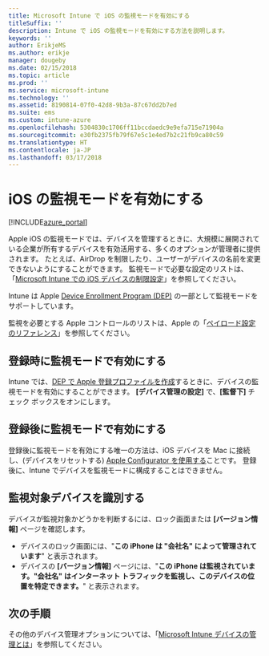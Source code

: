 ```yaml
---
title: Microsoft Intune で iOS の監視モードを有効にする
titleSuffix: ''
description: Intune で iOS の監視モードを有効にする方法を説明します。
keywords: ''
author: ErikjeMS
ms.author: erikje
manager: dougeby
ms.date: 02/15/2018
ms.topic: article
ms.prod: ''
ms.service: microsoft-intune
ms.technology: ''
ms.assetid: 8190814-07f0-42d8-9b3a-87c67dd2b7ed
ms.suite: ems
ms.custom: intune-azure
ms.openlocfilehash: 5304830c1706ff11bccdaedc9e9efa715e71904a
ms.sourcegitcommit: e30fb2375fb79f67e5c1e4ed7b2c21fb9ca80c59
ms.translationtype: HT
ms.contentlocale: ja-JP
ms.lasthandoff: 03/17/2018
---
```

# <a name="turn-on-ios-supervised-mode"></a>iOS の監視モードを有効にする


[!INCLUDE[azure_portal](./includes/azure_portal.md)]

Apple iOS の監視モードでは、デバイスを管理するときに、大規模に展開されている企業が所有するデバイスを有効活用する、多くのオプションが管理者に提供されます。 たとえば、AirDrop を制限したり、ユーザーがデバイスの名前を変更できないようにすることができます。 監視モードで必要な設定のリストは、「[Microsoft Intune での iOS デバイスの制限設定](device-restrictions-ios.md)」を参照してください。

Intune は Apple [Device Enrollment Program (DEP)](device-enrollment-program-enroll-ios.md) の一部として監視モードをサポートしています。

監視を必要とする Apple コントロールのリストは、Apple の「[ペイロード設定のリファレンス](http://help.apple.com/configurator/mac/2.4/#/cad5370d089)」を参照してください。

## <a name="turn-on-supervised-mode-during-enrollment"></a>登録時に監視モードで有効にする

Intune では、[DEP で Apple 登録プロファイルを作成](https://docs.microsoft.com/en-us/intune/device-enrollment-program-enroll-ios#create-an-apple-enrollment-profile)するときに、デバイスの監視モードを有効にすることができます。 **[デバイス管理の設定]** で、**[監督下]** チェック ボックスをオンにします。

## <a name="turn-on-supervised-mode-after-enrollment"></a>登録後に監視モードで有効にする

登録後に監視モードを有効にする唯一の方法は、iOS デバイスを Mac に接続し、(デバイスをリセットする) [Apple Configurator を使用する](apple-configurator-enroll-ios.md)ことです。 登録後に、Intune でデバイスを監視モードに構成することはできません。

## <a name="identify-a-supervised-device"></a>監視対象デバイスを識別する

デバイスが監視対象かどうかを判断するには、ロック画面または **[バージョン情報]** ページを確認します。
- デバイスのロック画面には、"**この iPhone は "会社名" によって管理されています**" と表示されます。
- デバイスの **[バージョン情報]** ページには、"**この iPhone は監視されています。"会社名" はインターネット トラフィックを監視し、このデバイスの位置を特定できます。**" と表示されます。

## <a name="next-steps"></a>次の手順

その他のデバイス管理オプションについては、「[Microsoft Intune デバイスの管理とは](device-management.md)」を参照してください。
